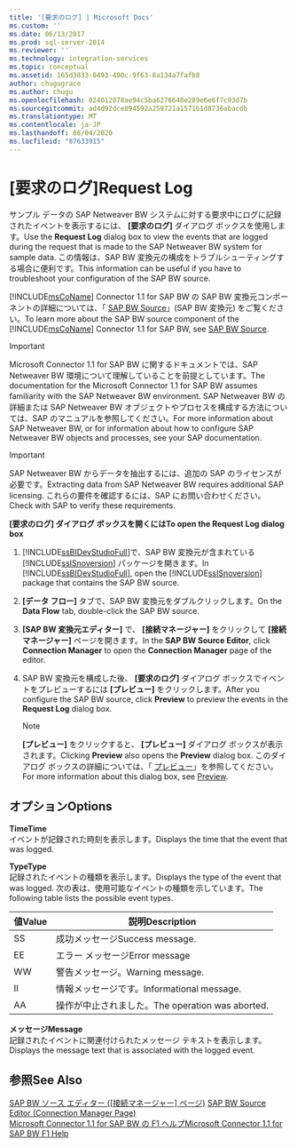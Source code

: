 ```yaml
---
title: '[要求のログ] | Microsoft Docs'
ms.custom: ''
ms.date: 06/13/2017
ms.prod: sql-server-2014
ms.reviewer: ''
ms.technology: integration-services
ms.topic: conceptual
ms.assetid: 165d3833-0493-490c-9f63-8a134a7fafb8
author: chugugrace
ms.author: chugu
ms.openlocfilehash: 024012878ae94c5ba6276648e289e6e6f7c93d7b
ms.sourcegitcommit: ad4d92dce894592a259721a1571b1d8736abacdb
ms.translationtype: MT
ms.contentlocale: ja-JP
ms.lasthandoff: 08/04/2020
ms.locfileid: "87633915"
---
```

# <a name="request-log"></a><span data-ttu-id="3c3fd-102">[要求のログ]</span><span class="sxs-lookup"><span data-stu-id="3c3fd-102">Request Log</span></span>
  <span data-ttu-id="3c3fd-103">サンプル データの SAP Netweaver BW システムに対する要求中にログに記録されたイベントを表示するには、 **[要求のログ]** ダイアログ ボックスを使用します。</span><span class="sxs-lookup"><span data-stu-id="3c3fd-103">Use the **Request Log** dialog box to view the events that are logged during the request that is made to the SAP Netweaver BW system for sample data.</span></span> <span data-ttu-id="3c3fd-104">この情報は、SAP BW 変換元の構成をトラブルシューティングする場合に便利です。</span><span class="sxs-lookup"><span data-stu-id="3c3fd-104">This information can be useful if you have to troubleshoot your configuration of the SAP BW source.</span></span>  
  
 <span data-ttu-id="3c3fd-105">[!INCLUDE[msCoName](../../includes/msconame-md.md)] Connector 1.1 for SAP BW の SAP BW 変換元コンポーネントの詳細については、「 [SAP BW Source](sap-bw-source.md)」(SAP BW 変換元) をご覧ください。</span><span class="sxs-lookup"><span data-stu-id="3c3fd-105">To learn more about the SAP BW source component of the [!INCLUDE[msCoName](../../includes/msconame-md.md)] Connector 1.1 for SAP BW, see [SAP BW Source](sap-bw-source.md).</span></span>  
  
> [!IMPORTANT]  
>  <span data-ttu-id="3c3fd-106">Microsoft Connector 1.1 for SAP BW に関するドキュメントでは、SAP Netweaver BW 環境について理解していることを前提としています。</span><span class="sxs-lookup"><span data-stu-id="3c3fd-106">The documentation for the Microsoft Connector 1.1 for SAP BW assumes familiarity with the SAP Netweaver BW environment.</span></span> <span data-ttu-id="3c3fd-107">SAP Netweaver BW の詳細または SAP Netweaver BW オブジェクトやプロセスを構成する方法については、SAP のマニュアルを参照してください。</span><span class="sxs-lookup"><span data-stu-id="3c3fd-107">For more information about SAP Netweaver BW, or for information about how to configure SAP Netweaver BW objects and processes, see your SAP documentation.</span></span>  
  
> [!IMPORTANT]  
>  <span data-ttu-id="3c3fd-108">SAP Netweaver BW からデータを抽出するには、追加の SAP のライセンスが必要です。</span><span class="sxs-lookup"><span data-stu-id="3c3fd-108">Extracting data from SAP Netweaver BW requires additional SAP licensing.</span></span> <span data-ttu-id="3c3fd-109">これらの要件を確認するには、SAP にお問い合わせください。</span><span class="sxs-lookup"><span data-stu-id="3c3fd-109">Check with SAP to verify these requirements.</span></span>  
  
 <span data-ttu-id="3c3fd-110">**[要求のログ] ダイアログ ボックスを開くには**</span><span class="sxs-lookup"><span data-stu-id="3c3fd-110">**To open the Request Log dialog box**</span></span>  
  
1.  <span data-ttu-id="3c3fd-111">[!INCLUDE[ssBIDevStudioFull](../../includes/ssbidevstudiofull-md.md)]で、SAP BW 変換元が含まれている [!INCLUDE[ssISnoversion](../../includes/ssisnoversion-md.md)] パッケージを開きます。</span><span class="sxs-lookup"><span data-stu-id="3c3fd-111">In [!INCLUDE[ssBIDevStudioFull](../../includes/ssbidevstudiofull-md.md)], open the [!INCLUDE[ssISnoversion](../../includes/ssisnoversion-md.md)] package that contains the SAP BW source.</span></span>  
  
2.  <span data-ttu-id="3c3fd-112">**[データ フロー]** タブで、SAP BW 変換元をダブルクリックします。</span><span class="sxs-lookup"><span data-stu-id="3c3fd-112">On the **Data Flow** tab, double-click the SAP BW source.</span></span>  
  
3.  <span data-ttu-id="3c3fd-113">**[SAP BW 変換元エディター]** で、 **[接続マネージャー]** をクリックして **[接続マネージャー]** ページを開きます。</span><span class="sxs-lookup"><span data-stu-id="3c3fd-113">In the **SAP BW Source Editor**, click **Connection Manager** to open the **Connection Manager** page of the editor.</span></span>  
  
4.  <span data-ttu-id="3c3fd-114">SAP BW 変換元を構成した後、 **[要求のログ]** ダイアログ ボックスでイベントをプレビューするには **[プレビュー]** をクリックします。</span><span class="sxs-lookup"><span data-stu-id="3c3fd-114">After you configure the SAP BW source, click **Preview** to preview the events in the **Request Log** dialog box.</span></span>  
  
    > [!NOTE]  
    >  <span data-ttu-id="3c3fd-115">**[プレビュー]** をクリックすると、 **[プレビュー]** ダイアログ ボックスが表示されます。</span><span class="sxs-lookup"><span data-stu-id="3c3fd-115">Clicking **Preview** also opens the **Preview** dialog box.</span></span> <span data-ttu-id="3c3fd-116">このダイアログ ボックスの詳細については、「 [プレビュー](preview.md)」を参照してください。</span><span class="sxs-lookup"><span data-stu-id="3c3fd-116">For more information about this dialog box, see [Preview](preview.md).</span></span>  
  
## <a name="options"></a><span data-ttu-id="3c3fd-117">オプション</span><span class="sxs-lookup"><span data-stu-id="3c3fd-117">Options</span></span>  
 <span data-ttu-id="3c3fd-118">**Time**</span><span class="sxs-lookup"><span data-stu-id="3c3fd-118">**Time**</span></span>  
 <span data-ttu-id="3c3fd-119">イベントが記録された時刻を表示します。</span><span class="sxs-lookup"><span data-stu-id="3c3fd-119">Displays the time that the event that was logged.</span></span>  
  
 <span data-ttu-id="3c3fd-120">**Type**</span><span class="sxs-lookup"><span data-stu-id="3c3fd-120">**Type**</span></span>  
 <span data-ttu-id="3c3fd-121">記録されたイベントの種類を表示します。</span><span class="sxs-lookup"><span data-stu-id="3c3fd-121">Displays the type of the event that was logged.</span></span> <span data-ttu-id="3c3fd-122">次の表は、使用可能なイベントの種類を示しています。</span><span class="sxs-lookup"><span data-stu-id="3c3fd-122">The following table lists the possible event types.</span></span>  
  
|<span data-ttu-id="3c3fd-123">値</span><span class="sxs-lookup"><span data-stu-id="3c3fd-123">Value</span></span>|<span data-ttu-id="3c3fd-124">説明</span><span class="sxs-lookup"><span data-stu-id="3c3fd-124">Description</span></span>|  
|-----------|-----------------|  
|<span data-ttu-id="3c3fd-125">S</span><span class="sxs-lookup"><span data-stu-id="3c3fd-125">S</span></span>|<span data-ttu-id="3c3fd-126">成功メッセージ</span><span class="sxs-lookup"><span data-stu-id="3c3fd-126">Success message.</span></span>|  
|<span data-ttu-id="3c3fd-127">E</span><span class="sxs-lookup"><span data-stu-id="3c3fd-127">E</span></span>|<span data-ttu-id="3c3fd-128">エラー メッセージ</span><span class="sxs-lookup"><span data-stu-id="3c3fd-128">Error message</span></span>|  
|<span data-ttu-id="3c3fd-129">W</span><span class="sxs-lookup"><span data-stu-id="3c3fd-129">W</span></span>|<span data-ttu-id="3c3fd-130">警告メッセージ。</span><span class="sxs-lookup"><span data-stu-id="3c3fd-130">Warning message.</span></span>|  
|<span data-ttu-id="3c3fd-131">I</span><span class="sxs-lookup"><span data-stu-id="3c3fd-131">I</span></span>|<span data-ttu-id="3c3fd-132">情報メッセージです。</span><span class="sxs-lookup"><span data-stu-id="3c3fd-132">Informational message.</span></span>|  
|<span data-ttu-id="3c3fd-133">A</span><span class="sxs-lookup"><span data-stu-id="3c3fd-133">A</span></span>|<span data-ttu-id="3c3fd-134">操作が中止されました。</span><span class="sxs-lookup"><span data-stu-id="3c3fd-134">The operation was aborted.</span></span>|  
  
 <span data-ttu-id="3c3fd-135">**メッセージ**</span><span class="sxs-lookup"><span data-stu-id="3c3fd-135">**Message**</span></span>  
 <span data-ttu-id="3c3fd-136">記録されたイベントに関連付けられたメッセージ テキストを表示します。</span><span class="sxs-lookup"><span data-stu-id="3c3fd-136">Displays the message text that is associated with the logged event.</span></span>  
  
## <a name="see-also"></a><span data-ttu-id="3c3fd-137">参照</span><span class="sxs-lookup"><span data-stu-id="3c3fd-137">See Also</span></span>  
 <span data-ttu-id="3c3fd-138">[SAP BW ソース エディター &#40;[接続マネージャー] ページ&#41;](sap-bw-source-editor-connection-manager-page.md) </span><span class="sxs-lookup"><span data-stu-id="3c3fd-138">[SAP BW Source Editor &#40;Connection Manager Page&#41;](sap-bw-source-editor-connection-manager-page.md) </span></span>  
 [<span data-ttu-id="3c3fd-139">Microsoft Connector 1.1 for SAP BW の F1 ヘルプ</span><span class="sxs-lookup"><span data-stu-id="3c3fd-139">Microsoft Connector 1.1 for SAP BW F1 Help</span></span>](../microsoft-connector-for-sap-bw-f1-help.md)  
  
  
